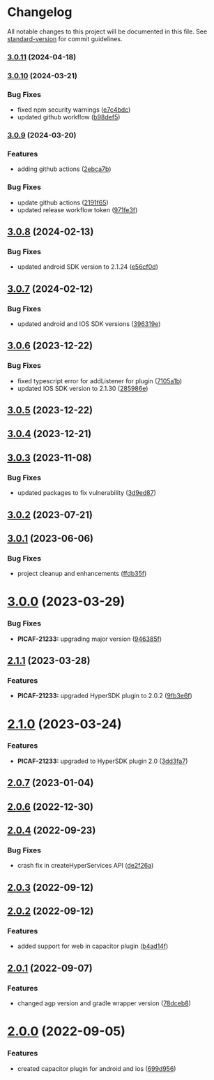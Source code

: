 # Changelog

All notable changes to this project will be documented in this file. See [standard-version](https://github.com/conventional-changelog/standard-version) for commit guidelines.

### [3.0.11](https://github.com/juspay/hyper-sdk-capacitor/compare/v3.0.10...v3.0.11) (2024-04-18)

### [3.0.10](https://github.com/juspay/hyper-sdk-capacitor/compare/v3.0.9...v3.0.10) (2024-03-21)


### Bug Fixes

* fixed npm security warnings ([e7c4bdc](https://github.com/juspay/hyper-sdk-capacitor/commit/e7c4bdcf30fe1845df29e87071e01d9aa80b33a8))
* updated github workflow ([b98def5](https://github.com/juspay/hyper-sdk-capacitor/commit/b98def556645d866c569fbb14d77a6b5a031ed4c))

### [3.0.9](https://github.com/juspay/hyper-sdk-capacitor/compare/v3.0.8...v3.0.9) (2024-03-20)


### Features

* adding github actions ([2ebca7b](https://github.com/juspay/hyper-sdk-capacitor/commit/2ebca7bfb26dfada52c9389ce89fc0f94e2ffa14))


### Bug Fixes

* update github actions ([2191f65](https://github.com/juspay/hyper-sdk-capacitor/commit/2191f6527e923b94b163e343422551b765dafd76))
* updated release workflow token ([971fe3f](https://github.com/juspay/hyper-sdk-capacitor/commit/971fe3f7a1d9767fed3f98031b3258b4e5af1153))



## [3.0.8](https://github.com/juspay/hyper-sdk-capacitor/compare/v3.0.7...v3.0.8) (2024-02-13)


### Bug Fixes

* updated android SDK version to 2.1.24 ([e56cf0d](https://github.com/juspay/hyper-sdk-capacitor/commit/e56cf0d66ec351ec00eadfc9578dc0e78162404f))



## [3.0.7](https://github.com/juspay/hyper-sdk-capacitor/compare/v3.0.6...v3.0.7) (2024-02-12)


### Bug Fixes

* updated android and IOS SDK versions ([396319e](https://github.com/juspay/hyper-sdk-capacitor/commit/396319ede5aa03bde09811705b0a29bad3d2b7ab))



## [3.0.6](https://github.com/juspay/hyper-sdk-capacitor/compare/v3.0.5...v3.0.6) (2023-12-22)


### Bug Fixes

* fixed typescript error for addListener for plugin ([7105a1b](https://github.com/juspay/hyper-sdk-capacitor/commit/7105a1b92cf64e799480f12abcdfd30526ff2b4a))
* updated IOS SDK version to 2.1.30 ([285986e](https://github.com/juspay/hyper-sdk-capacitor/commit/285986e08055914029263f00c00219daef34e374))



## [3.0.5](https://github.com/juspay/hyper-sdk-capacitor/compare/v3.0.4...v3.0.5) (2023-12-22)



## [3.0.4](https://github.com/juspay/hyper-sdk-capacitor/compare/v3.0.3...v3.0.4) (2023-12-21)



## [3.0.3](https://github.com/juspay/hyper-sdk-capacitor/compare/v3.0.2...v3.0.3) (2023-11-08)


### Bug Fixes

* updated packages to fix vulnerability ([3d9ed87](https://github.com/juspay/hyper-sdk-capacitor/commit/3d9ed87279ba53f17634e5c9216484fb3df38679))



## [3.0.2](https://github.com/juspay/hyper-sdk-capacitor/compare/v3.0.1...v3.0.2) (2023-07-21)



## [3.0.1](https://github.com/juspay/hyper-sdk-capacitor/compare/v3.0.0...v3.0.1) (2023-06-06)


### Bug Fixes

* project cleanup and enhancements ([ffdb35f](https://github.com/juspay/hyper-sdk-capacitor/commit/ffdb35f8258671741770007057f64efcd7c75938))



# [3.0.0](https://github.com/juspay/hyper-sdk-capacitor/compare/v2.1.1...v3.0.0) (2023-03-29)


### Bug Fixes

* **PICAF-21233:** upgrading major version ([946385f](https://github.com/juspay/hyper-sdk-capacitor/commit/946385f681eceb3e2bf23c39382aae8c94e56a61))



## [2.1.1](https://github.com/juspay/hyper-sdk-capacitor/compare/v2.1.0...v2.1.1) (2023-03-28)


### Features

* **PICAF-21233:** upgraded HyperSDK plugin to 2.0.2 ([9fb3e6f](https://github.com/juspay/hyper-sdk-capacitor/commit/9fb3e6f971ba87aeaba7a73e6032cae44af6920d))



# [2.1.0](https://github.com/juspay/hyper-sdk-capacitor/compare/v2.0.7...v2.1.0) (2023-03-24)


### Features

* **PICAF-21233:** upgraded to HyperSDK plugin 2.0 ([3dd3fa7](https://github.com/juspay/hyper-sdk-capacitor/commit/3dd3fa707b95124a93d36106b5dd5bbef18c3257))



## [2.0.7](https://github.com/juspay/hyper-sdk-capacitor/compare/v2.0.6...v2.0.7) (2023-01-04)



## [2.0.6](https://github.com/juspay/hyper-sdk-capacitor/compare/v2.0.4...v2.0.6) (2022-12-30)



## [2.0.4](https://github.com/juspay/hyper-sdk-capacitor/compare/v2.0.3...v2.0.4) (2022-09-23)


### Bug Fixes

* crash fix in createHyperServices API ([de2f26a](https://github.com/juspay/hyper-sdk-capacitor/commit/de2f26aa07144c2bd21772beda284f6898453ed7))



## [2.0.3](https://github.com/juspay/hyper-sdk-capacitor/compare/v2.0.2...v2.0.3) (2022-09-12)



## [2.0.2](https://github.com/juspay/hyper-sdk-capacitor/compare/v2.0.1...v2.0.2) (2022-09-12)


### Features

* added support for web in capacitor plugin ([b4ad14f](https://github.com/juspay/hyper-sdk-capacitor/commit/b4ad14f31cbb99d1bc3d94ed229279fd733b7888))



## [2.0.1](https://github.com/juspay/hyper-sdk-capacitor/compare/v2.0.0...v2.0.1) (2022-09-07)


### Features

* changed agp version and gradle wrapper version ([78dceb8](https://github.com/juspay/hyper-sdk-capacitor/commit/78dceb886f93b5b7814e727e2c594c55dbd4d657))



# [2.0.0](https://github.com/juspay/hyper-sdk-capacitor/compare/699d956191d00113da61342f062b9b33392fdcee...v2.0.0) (2022-09-05)


### Features

* created capacitor plugin for android and ios ([699d956](https://github.com/juspay/hyper-sdk-capacitor/commit/699d956191d00113da61342f062b9b33392fdcee))

